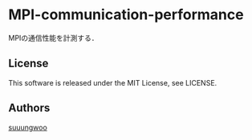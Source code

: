 # MPI-communication-performance
MPIの通信性能を計測する．

## License
This software is released under the MIT License, see LICENSE.

## Authors
[suuungwoo](https://github.com/suuungwoo)
